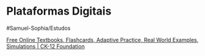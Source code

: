 # Plataformas Digitais
#Samuel-Sophia/Estudos

[Free Online Textbooks, Flashcards, Adaptive Practice, Real World Examples, Simulations | CK-12 Foundation](https://www.ck12.org)